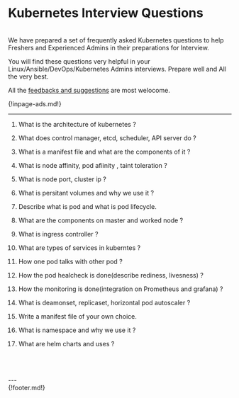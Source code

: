 # Kubernetes Interview Questions 

<br>
  We have prepared a set of frequently asked Kubernetes questions to help Freshers and Experienced Admins in their preparations for Interview.

  You will find these questions very helpful in your Linux/Ansible/DevOps/Kubernetes Admins interviews. Prepare well and All the very best.
<br>

  All the [feedbacks and suggestions](https://nightwolf.in/contribute/) are most welocome.

 {!inpage-ads.md!}

---
1. What is the architecture of kubernetes ?

2. What does control manager, etcd, scheduler, API server do ?

3. What is a manifest file and what are the components of it ?

4. What is node affinity, pod afiinity , taint toleration ?

5. What is node port, cluster ip ?

6. What is persitant volumes and why we use it ?

7. Describe what is pod and what is pod lifecycle.

8. What are the components on master and worked node ?

9. What is ingress controller ? 

10. What are types of services in kuberntes ?

11. How one pod talks with other pod ?

12. How the pod healcheck is done(describe rediness, livesness) ?

13. How the monitoring is done(integration on Prometheus and grafana) ?

14. What is deamonset, replicaset, horizontal pod autoscaler ?

15. Write a manifest file of your own choice.

16. What is namespace and why we use it ?

17. What are helm charts and uses ?




<br>
<br>
<br>
---
<br>
{!footer.md!}
